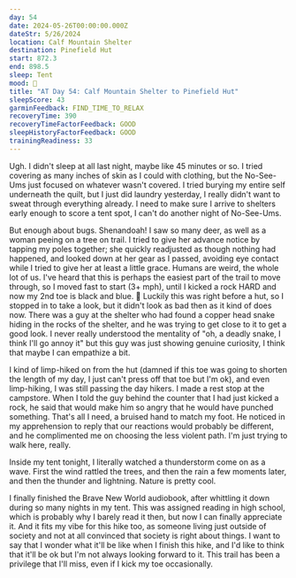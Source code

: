 ```yaml
---
day: 54
date: 2024-05-26T00:00:00.000Z
dateStr: 5/26/2024
location: Calf Mountain Shelter
destination: Pinefield Hut
start: 872.3
end: 898.5
sleep: Tent
mood: 🙂
title: "AT Day 54: Calf Mountain Shelter to Pinefield Hut"
sleepScore: 43
garminFeedback: FIND_TIME_TO_RELAX
recoveryTime: 390
recoveryTimeFactorFeedback: GOOD
sleepHistoryFactorFeedback: GOOD
trainingReadiness: 33
---
```

Ugh. I didn't sleep at all last night, maybe like 45 minutes or so. I tried covering as many inches of skin as I could with clothing, but the No-See-Ums just focused on whatever wasn't covered. I tried burying my entire self underneath the quilt, but I just did laundry yesterday, I really didn't want to sweat through everything already. I need to make sure I arrive to shelters early enough to score a tent spot, I can't do another night of No-See-Ums.

But enough about bugs. Shenandoah! I saw so many deer, as well as a woman peeing on a tree on trail. I tried to give her advance notice by tapping my poles together; she quickly readjusted as though nothing had happened, and looked down at her gear as I passed, avoiding eye contact while I tried to give her at least a little grace. Humans are weird, the whole lot of us. I've heard that this is perhaps the easiest part of the trail to move through, so I moved fast to start (3+ mph), until I kicked a rock HARD and now my 2nd toe is black and blue. 🤬 Luckily this was right before a hut, so I stopped in to take a look, but it didn't look as bad then as it kind of does now. There was a guy at the shelter who had found a copper head snake hiding in the rocks of the shelter, and he was trying to get close to it to get a good look. I never really understood the mentality of "oh, a deadly snake, I think I'll go annoy it" but this guy was just showing genuine curiosity, I think that maybe I can empathize a bit.

I kind of limp-hiked on from the hut (damned if this toe was going to shorten the length of my day, I just can't press off that toe but I'm ok), and even limp-hiking, I was still passing the day hikers. I made a rest stop at the campstore. When I told the guy behind the counter that I had just kicked a rock, he said that would make him so angry that he would have punched something. That's all I need, a bruised hand to match my foot. He noticed in my apprehension to reply that our reactions would probably be different, and he complimented me on choosing the less violent path. I'm just trying to walk here, really.

Inside my tent tonight, I literally watched a thunderstorm come on as a wave. First the wind rattled the trees, and then the rain a few moments later, and then the thunder and lightning. Nature is pretty cool.

I finally finished the Brave New World audiobook, after whittling it down during so many nights in my tent. This was assigned reading in high school, which is probably why I barely read it then, but now I can finally appreciate it. And it fits my vibe for this hike too, as someone living just outside of society and not at all convinced that society is right about things. I want to say that I wonder what it'll be like when I finish this hike, and I'd like to think that it'll be ok but I'm not always looking forward to it. This trail has been a privilege that I'll miss, even if I kick my toe occasionally.
